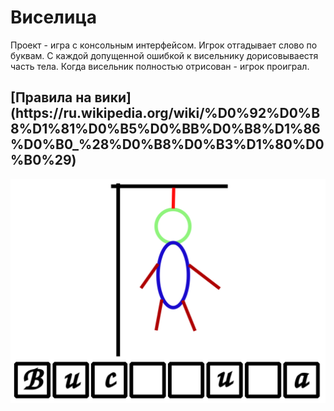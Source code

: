 <h1>Виселица</h1>

Проект - игра с консольным интерфейсом. Игрок отгадывает слово по буквам. С каждой допущенной ошибкой к висельнику дорисовываестя часть тела. Когда висельник полностью отрисован - игрок проиграл.

<h2>[Правила на вики](https://ru.wikipedia.org/wiki/%D0%92%D0%B8%D1%81%D0%B5%D0%BB%D0%B8%D1%86%D0%B0_%28%D0%B8%D0%B3%D1%80%D0%B0%29)</h2>

![Виселица.png](src/main/resources/images/%D0%92%D0%B8%D1%81%D0%B5%D0%BB%D0%B8%D1%86%D0%B0.png)